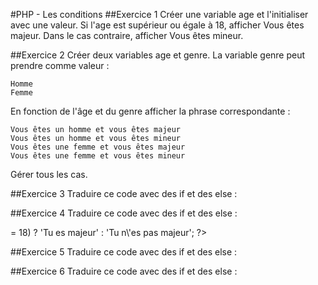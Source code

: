 #PHP - Les conditions ##Exercice 1 Créer une variable age et l'initialiser avec une valeur.
Si l'age est supérieur ou égale à 18, afficher Vous êtes majeur. Dans le cas contraire, afficher Vous êtes mineur.

##Exercice 2 Créer deux variables age et genre. La variable genre peut prendre comme valeur :

    Homme
    Femme

En fonction de l'âge et du genre afficher la phrase correspondante :

    Vous êtes un homme et vous êtes majeur
    Vous êtes un homme et vous êtes mineur
    Vous êtes une femme et vous êtes majeur
    Vous êtes une femme et vous êtes mineur

Gérer tous les cas.

##Exercice 3 Traduire ce code avec des if et des else :

<?php
  echo ($maVariable != 'Homme') ? 'C\'est une développeuse !!!' : 'C\'est un développeur !!!';
?>

##Exercice 4 Traduire ce code avec des if et des else :

<?php
  echo ($monAge >= 18) ? 'Tu es majeur' : 'Tu n\'es pas majeur';
?>

##Exercice 5 Traduire ce code avec des if et des else :

<?php
  echo ($maVariable == false) ? 'c\'est pas bon !!!' : 'c\'est ok !!';
?>

##Exercice 6 Traduire ce code avec des if et des else :

<?php
  echo ($maVariable) ? 'c'est ok !!' : 'c'est pas bon !!!';
?>

